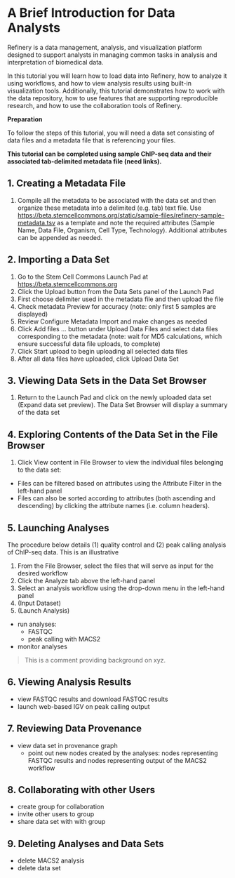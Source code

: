 # A Brief Introduction for Data Analysts 

Refinery is a data management, analysis, and visualization platform designed to support analysts in managing common tasks in analysis and interpretation of biomedical data. 

In this tutorial you will learn how to load data into Refinery, how to analyze it using workflows, and how to view analysis results using built-in visualization tools. Additionally, this tutorial demonstrates how to work with the data repository, how to use features that are supporting reproducible research, and how to use the collaboration tools of Refinery.

__Preparation__

To follow the steps of this tutorial, you will need a data set consisting of data files and a metadata file that is referencing your files.

__This tutorial can be completed using sample ChIP-seq data and their associated tab-delimited metadata file (need links).__

## 1. Creating a Metadata File
1. Compile all the metadata to be associated with the data set and then organize these metadata into a delimited (e.g. tab) text file. Use https://beta.stemcellcommons.org/static/sample-files/refinery-sample-metadata.tsv as a template and note the required attributes (Sample Name, Data File, Organism, Cell Type, Technology). Additional attributes can be appended as needed.

## 2. Importing a Data Set 
1. Go to the Stem Cell Commons Launch Pad at https://beta.stemcellcommons.org
2. Click the Upload button from the Data Sets panel of the Launch Pad
3. First choose delimiter used in the metadata file and then upload the file
4. Check metadata Preview for accuracy (note: only first 5 samples are displayed)
5. Review Configure Metadata Import and make changes as needed
6. Click Add files … button under Upload Data Files and select data files corresponding to the metadata (note: wait for MD5 calculations, which ensure successful data file uploads, to complete)
7. Click Start upload to begin uploading all selected data files
8. After all data files have uploaded, click Upload Data Set

## 3. Viewing Data Sets in the Data Set Browser
1. Return to the Launch Pad and click on the newly uploaded data set (Expand data set preview). The Data Set Browser will display a summary of the data set

## 4. Exploring Contents of the Data Set in the File Browser
1. Click View content in File Browser to view the individual files belonging to the data set:
  - Files can be filtered based on attributes using the Attribute Filter in the left-hand panel
  - Files can also be sorted according to attributes (both ascending and descending) by clicking the attribute names (i.e. column headers).

## 5. Launching Analyses
The procedure below details (1) quality control and (2) peak calling analysis of ChIP-seq data. This is an illustrative 
1. From the File Browser, select the files that will serve as input for the desired workflow
2. Click the Analyze tab above the left-hand panel
3. Select an analysis workflow using the drop-down menu in the left-hand panel
4. (Input Dataset)
5. (Launch Analysis)
- run analyses:
  - FASTQC
  - peak calling with MACS2
- monitor analyses

> This is a comment providing background on xyz.

## 6. Viewing Analysis Results
- view FASTQC results and download FASTQC results
- launch web-based IGV on peak calling output

## 7. Reviewing Data Provenance
- view data set in provenance graph
  - point out new nodes created by the analyses: nodes representing FASTQC results and nodes representing output of the MACS2 workflow

## 8. Collaborating with other Users
- create group for collaboration
- invite other users to group
- share data set with with group

## 9. Deleting Analyses and Data Sets
- delete MACS2 analysis
- delete data set
